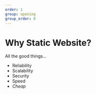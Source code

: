 ```yaml
---
order: 1
group: opening
group_order: 0
---
```


# Why Static Website?

All the good things...

* Reliability
* Scalability
* Security
* Speed
* *Cheap*
